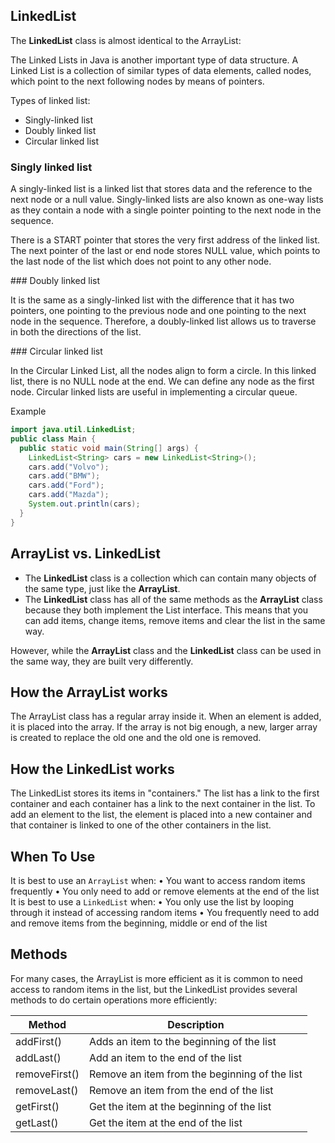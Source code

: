 ## LinkedList

The **LinkedList** class is almost identical to the ArrayList:

The Linked Lists in Java is another important type of data structure. A Linked List is a collection of similar types of data elements, called nodes, which point to the next following nodes by means of pointers.

Types of linked list:
- Singly-linked list
- Doubly linked list
- Circular linked list

### Singly linked list

A singly-linked list is a linked list that stores data and the reference to the next node or a null value. Singly-linked lists are also known as one-way lists as they contain a node with a single pointer pointing to the next node in the sequence.

There is a START pointer that stores the very first address of the linked list. The next pointer of the last or end node stores NULL value, which points to the last node of the list which does not point to any other node.


### Doubly linked list

It is the same as a singly-linked list with the difference that it has two pointers, one pointing to the previous node and one pointing to the next node in the sequence. Therefore, a doubly-linked list allows us to traverse in both the directions of the list.

### Circular linked list

In the Circular Linked List, all the nodes align to form a circle. In this linked list, there is no NULL node at the end. We can define any node as the first node. Circular linked lists are useful in implementing a circular queue.



Example

```java
import java.util.LinkedList;
public class Main {
  public static void main(String[] args) {
    LinkedList<String> cars = new LinkedList<String>();
    cars.add("Volvo");
    cars.add("BMW");
    cars.add("Ford");
    cars.add("Mazda");
    System.out.println(cars);
  }
}
```

## ArrayList vs. LinkedList

- The **LinkedList** class is a collection which can contain many objects of the same type, just like the **ArrayList**.
- The **LinkedList** class has all of the same methods as the **ArrayList** class because they both implement the List interface. This means that you can add items, change items, remove items and clear the list in the same way.

However, while the **ArrayList** class and the **LinkedList** class can be used in the same way, they are built very differently.

## How the ArrayList works
The ArrayList class has a regular array inside it. When an element is added, it is placed into the array. If the array is not big enough, a new, larger array is created to replace the old one and the old one is removed.

## How the LinkedList works
The LinkedList stores its items in "containers." The list has a link to the first container and each container has a link to the next container in the list. To add an element to the list, the element is placed into a new container and that container is linked to one of the other containers in the list.

## When To Use
It is best to use an ```ArrayList``` when:
	• You want to access random items frequently
	• You only need to add or remove elements at the end of the list
It is best to use a ```LinkedList``` when:
	• You only use the list by looping through it instead of accessing random items
	• You frequently need to add and remove items from the beginning, middle or end of the
	list

## Methods
For many cases, the ArrayList is more efficient as it is common to need access to random items in the list, but the LinkedList provides several methods to do certain operations more efficiently:

| Method| Description|
|---|---|
|addFirst()	| Adds an item to the beginning of the list|
|addLast()	| Add an item to the end of the list|
|removeFirst() | Remove an item from the beginning of the list|
|removeLast() |	Remove an item from the end of the list|
|getFirst() | Get the item at the beginning of the list|
|getLast() | Get the item at the end of the list|

